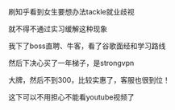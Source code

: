 刷知乎看到女生要想办法tackle就业歧视

就不得不通过实习缓解这种现象

我下了boss直聘、牛客，看了谷歌面经和学习路线

然后下决心买了一年梯子，是strongvpn

大牌，然后不到300，比较实惠了，客服也很到位！

这下可以不用担心不能看youtube视频了
